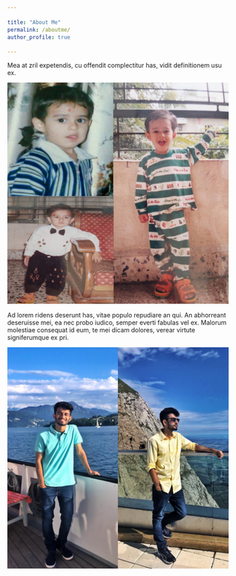 ```yaml
---

title: "About Me"
permalink: /aboutme/
author_profile: true

---
```



Mea at zril expetendis, cu offendit complectitur has, vidit definitionem usu ex.

<img src="/images/5.JPEG">


Ad lorem ridens deserunt has, vitae populo repudiare an qui. An abhorreant deseruisse mei, ea nec probo iudico, semper everti fabulas vel ex. Malorum molestiae consequat id eum, te mei dicam dolores, verear virtute signiferumque ex pri.


<img src="/images/6.JPG">
